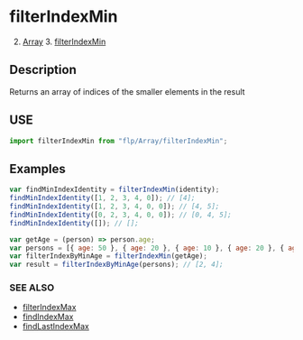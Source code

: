 # filterIndexMin

2. [Array](../README.md)
    3. [filterIndexMin](./README.md)

## Description

Returns an array of indices of the smaller elements in the result


## USE

```javascript
import filterIndexMin from "flp/Array/filterIndexMin";
```

## Examples

```javascript
var findMinIndexIdentity = filterIndexMin(identity);
findMinIndexIdentity([1, 2, 3, 4, 0]); // [4];
findMinIndexIdentity([1, 2, 3, 4, 0, 0]); // [4, 5];
findMinIndexIdentity([0, 2, 3, 4, 0, 0]); // [0, 4, 5];
findMinIndexIdentity([]); // [];

var getAge = (person) => person.age;
var persons = [{ age: 50 }, { age: 20 }, { age: 10 }, { age: 20 }, { age: 10 }];
var filterIndexByMinAge = filterIndexMin(getAge);
var result = filterIndexByMinAge(persons); // [2, 4];
```

### SEE ALSO

- [filterIndexMax](../filterIndexMax/README.md)
- [findIndexMax](../findIndexMax/README.md)
- [findLastIndexMax](../findLastIndexMax/README.md)
